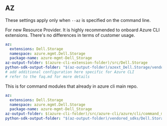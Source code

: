 ## AZ

These settings apply only when `--az` is specified on the command line.

For new Resource Provider. It is highly recommended to onboard Azure CLI extensions. There's no differences in terms of customer usage.

```yaml $(az) && $(target-mode) != 'core'
az:
  extensions: Dell.Storage
  namespace: azure.mgmt.Dell.Storage
  package-name: azure-mgmt-Dell_Storage
az-output-folder: $(azure-cli-extension-folder)/src/Dell.Storage
python-sdk-output-folder: "$(az-output-folder)/azext_Dell.Storage/vendored_sdks/Dell.Storage"
# add additional configuration here specific for Azure CLI
# refer to the faq.md for more details
```

This is for command modules that already in azure cli main repo.

```yaml $(az) && $(target-mode) == 'core'
az:
  extensions: Dell.Storage
  namespace: azure.mgmt.Dell.Storage
  package-name: azure-mgmt-Dell_Storage
az-output-folder: $(azure-cli-folder)/src/azure-cli/azure/cli/command_modules/Dell.Storage
python-sdk-output-folder: "$(az-output-folder)/vendored_sdks/Dell.Storage"
```